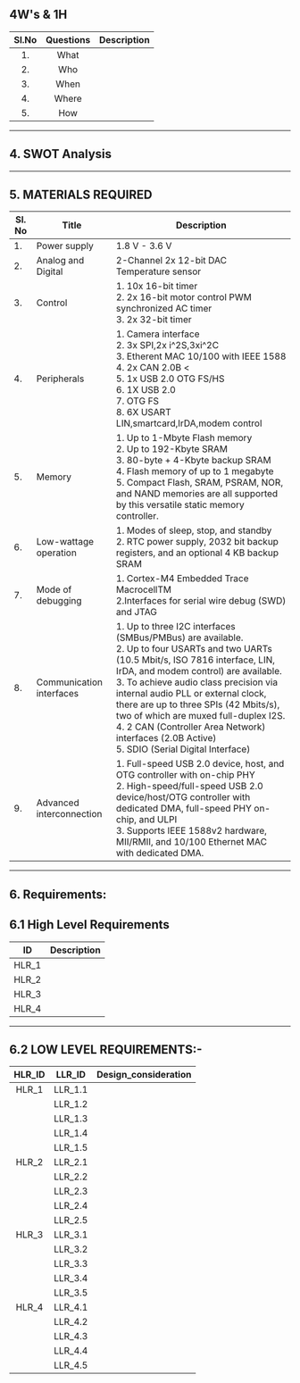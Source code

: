 ## 4W's & 1H
| Sl.No | Questions | Description | 
| :-----: | :-----: | ----- |
| 1. | What ||
| 2. | Who | | 
| 3. | When | |
| 4. | Where | | 
| 5. | How | |
-------------------------------------------------------
## 4. SWOT Analysis

----------------------

## 5. MATERIALS REQUIRED 
 
 | Sl. No |  Title | Description |
 | ------- | ------- | -----------|
 | 1. | Power supply | 1.8 V - 3.6 V |
 | 2. |Analog and Digital  | 2-Channel 2x 12-bit DAC <br> Temperature sensor |
 | 3. | Control | 1. 10x 16-bit timer <br>2. 2x 16-bit motor control PWM synchronized AC timer <br>3. 2x 32-bit timer |
 | 4. | Peripherals | 1. Camera interface <br>2. 3x SPI,2x i^2S,3xi^2C<br>3. Etherent MAC 10/100 with IEEE 1588 <br> 4. 2x CAN 2.0B <<br> 5. 1x USB 2.0 OTG FS/HS <br>6. 1X USB 2.0 <br>7. OTG FS <br>8. 6X USART LIN,smartcard,IrDA,modem control   
| 5. |Memory | 1. Up to 1-Mbyte Flash memory <br> 2. Up to 192-Kbyte SRAM <br>3.  80-byte + 4-Kbyte backup SRAM <br>4. Flash memory of up to 1 megabyte <br>5.  Compact Flash, SRAM, PSRAM, NOR, and NAND memories are all supported by this versatile static memory controller. |
| 6. | Low-wattage operation | 1. Modes of sleep, stop, and standby <br> 2. RTC power supply, 2032 bit backup registers, and an optional 4 KB backup SRAM |
| 7. | Mode of debugging | 1. Cortex-M4 Embedded Trace MacrocellTM <br>2.Interfaces for serial wire debug (SWD) and JTAG |
| 8. | Communication interfaces | 1. Up to three I2C interfaces (SMBus/PMBus) are available. <br> 2. Up to four USARTs and two UARTs (10.5 Mbit/s, ISO 7816 interface, LIN, IrDA, and modem control) are available. <br> 3. To achieve audio class precision via internal audio PLL or external clock, there are up to three SPIs (42 Mbits/s), two of which are muxed full-duplex I2S. <br> 4. 2 CAN (Controller Area Network) interfaces (2.0B Active) <br>5. SDIO (Serial Digital Interface)  |   
| 9. |Advanced interconnection | 1. Full-speed USB 2.0 device, host, and OTG controller with on-chip PHY <br> 2. High-speed/full-speed USB 2.0 device/host/OTG controller with dedicated DMA, full-speed PHY on-chip, and ULPI <br> 3. Supports IEEE 1588v2 hardware, MII/RMII, and 10/100 Ethernet MAC with dedicated DMA. <br> |
-----------------------------------
## 6. Requirements:
##  6.1 High Level Requirements ##
|ID| Description|
| :-------: |----------------------------------------------------------------------------------------------------------------------------------|
| HLR_1 |   |
| HLR_2 |  |
| HLR_3 |  |
| HLR_4 | |
---------------------------------

## 6.2 LOW LEVEL REQUIREMENTS:- ##
| HLR_ID |LLR_ID | Design_consideration | 
| :-----: | :-----: | -------------------- | 
| HLR_1 | LLR_1.1 |  |
| | LLR_1.2 | |  
| | LLR_1.3 | | 
| | LLR_1.4 | | 
| | LLR_1.5 |  | 
| HLR_2 | LLR_2.1 | |
| | LLR_2.2 | | 
| | LLR_2.3 | | 
| | LLR_2.4 | |
| | LLR_2.5 | | 
| HLR_3 | LLR_3.1 |  |
| | LLR_3.2 |  |  
| | LLR_3.3 | | 
| | LLR_3.4 | | 
| | LLR_3.5 | | 
| HLR_4 | LLR_4.1 ||
| | LLR_4.2 ||  
| | LLR_4.3 || 
| | LLR_4.4 | | 
| | LLR_4.5 | | 
